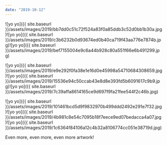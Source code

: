 ```yaml
---
date: "2019-10-12"
---
```


![yo yo]({{ site.baseurl }}/assets/images/2019/bb7dd0c51c72f524a83f0a85ddb3c52d0bb1b30a.jpg)![yo yo]({{ site.baseurl }}/assets/images/2019/c3b6232b0d93674ed0b40ca719f43aa776e7874b.jpg)![yo yo]({{ site.baseurl }}/assets/images/2019/bef7155004e9c6a44b928c80a551f66e6b491299.jpg)

![yo yo]({{ site.baseurl }}/assets/images/2019/e9e292f0fa38e1e16d0e45998a54710684308659.jpg)![yo yo]({{ site.baseurl }}/assets/images/2019/15536e94c50ccab43e8d8e393fd5b6091617c9b9.jpg)![yo yo]({{ site.baseurl }}/assets/images/2019/7c39affa8614165ce9d697f9fa21fee544f2c46b.jpg)

![yo yo]({{ site.baseurl }}/assets/images/2019/101461bcd5d9f9832970b499ddd2492e291e7f32.jpg)![yo yo]({{ site.baseurl }}/assets/images/2019/4b981c8e54c7095b18f7eece9ed07bedacca4a07.jpg)![yo yo]({{ site.baseurl }}/assets/images/2019/1c6364f84106a12c4b32a8106774cc051e38719d.jpg)

Even more, even more, even more artwork!
